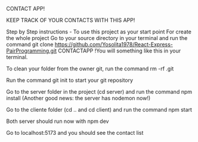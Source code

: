 CONTACT APP!

KEEP TRACK OF YOUR CONTACTS WITH THIS APP!


Step by Step instructions - To use this project as your start point
For create the whole project
Go to your source directory in your terminal and run the command git clone https://github.com/Yosolita1978/React-Express-PairProgramming.git CONTACTAPP !You will something like this in your terminal.

To clean your folder from the owner git, run the command rm -rf .git

Run the command git init to start your git repository

Go to the server folder in the project (cd server) and run the command npm install (Another good news: the server has nodemon now!)

Go to the cliente folder (cd .. and cd client) and run the command npm start

Both server should run now with npm dev

Go to localhost:5173 and you should see the contact list